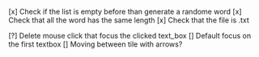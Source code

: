 [x] Check if the list is empty before than generate a randome word
[x] Check that all the word has the same length
[x] Check that the file is .txt

[?] Delete mouse click that focus the clicked text_box
[] Default focus on the first textbox
[] Moving between tile with arrows?